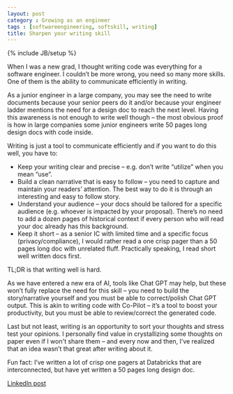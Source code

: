 ```yaml
---
layout: post
category : Growing as an engineer
tags : [softwareengineering, softskill, writing] 
title: Sharpen your writing skill
---
```

{% include JB/setup %}

When I was a new grad, I thought writing code was everything for a software engineer. I couldn’t be more wrong, you need so many more skills. One of them is the ability to communicate efficiently in writing.

As a junior engineer in a large company, you may see the need to write documents because your senior peers do it and/or because your engineer ladder mentions the need for a design doc to reach the next level. Having this awareness is not enough to write well though – the most obvious proof is how in large companies some junior engineers write 50 pages long design docs with code inside.

Writing is just a tool to communicate efficiently and if you want to do this well, you have to:

- Keep your writing clear and precise – e.g. don’t write “utilize” when you mean “use”.
- Build a clean narrative that is easy to follow – you need to capture and maintain your readers’ attention. The best way to do it is through an interesting and easy to follow story.
- Understand your audience – your docs should be tailored for a specific audience (e.g. whoever is impacted by your proposal). There’s no need to add a dozen pages of historical context if every person who will read your doc already has this background.
- Keep it short – as a senior IC with limited time and a specific focus (privacy/compliance), I would rather read a one crisp pager than a 50 pages long doc with unrelated fluff. Practically speaking, I read short well written docs first.

TL;DR is that writing well is hard.

As we have entered a new era of AI, tools like Chat GPT may help, but these won’t fully replace the need for this skill – you need to build the story/narrative yourself and you must be able to correct/polish Chat GPT output. This is akin to writing code with Co-Pilot – it’s a tool to boost your productivity, but you must be able to review/correct the generated code.

Last but not least, writing is an opportunity to sort your thoughts and stress test your opinions. I personally find value in crystallizing some thoughts on paper even if I won't share them – and every now and then, I’ve realized that an idea wasn’t that great after writing about it.


Fun fact: I’ve written a lot of crisp one pagers at Databricks that are interconnected, but have yet written a 50 pages long design doc.

[LinkedIn post](https://www.linkedin.com/posts/tumichel_growing-as-an-engineer-sharpen-your-writing-activity-7165736899666526208--El_?utm_source=share&utm_medium=member_desktop)
